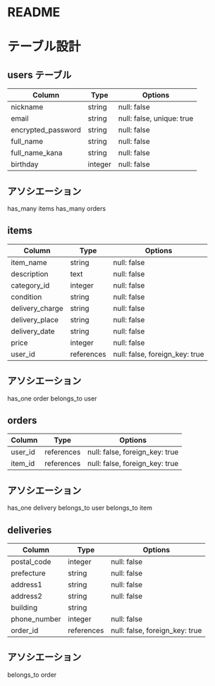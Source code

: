 # README

# テーブル設計

## users テーブル

| Column             | Type   | Options     |
| ------------------ | ------  | ----------- |
| nickname           | string  | null: false |
| email              | string  | null: false, unique: true|
| encrypted_password | string  | null: false |
| full_name          | string  | null: false |
| full_name_kana     | string  | null: false |
| birthday           | integer | null: false |

## アソシエーション

has_many items
has_many orders

## items

| Column             | Type       | Options     |
| ------------------ | ------     | ----------- |
| item_name          | string     | null: false |
| description        | text       | null: false |
| category_id        | integer    | null: false |
| condition          | string     | null: false |
| delivery_charge    | string     | null: false |
| delivery_place     | string     | null: false |
| delivery_date      | string     | null: false |
| price              | integer    | null: false |
| user_id            | references | null: false, foreign_key: true |

## アソシエーション

has_one order
belongs_to user

## orders

| Column                | Type       | Options     |
| ------------------    | ------     | ----------- |
| user_id               | references | null: false, foreign_key: true |
| item_id               | references | null: false, foreign_key: true |

## アソシエーション

has_one delivery
belongs_to user
belongs_to item

## deliveries

| Column             | Type       | Options     |
| ------------------ | ------     | ----------- |
| postal_code        | integer    | null: false |
| prefecture         | string     | null: false |
| address1           | string     | null: false |
| address2           | string     | null: false |
| building           | string     |
| phone_number       | integer    | null: false |
| order_id           | references | null: false, foreign_key: true |

## アソシエーション

belongs_to order
